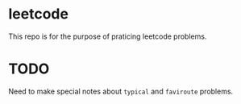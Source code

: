 # leetcode
This repo is for the purpose of praticing leetcode problems.

# TODO
Need to make special notes about `typical` and `faviroute` problems.

